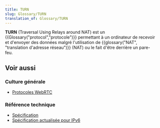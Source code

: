 ```yaml
---
title: TURN
slug: Glossary/TURN
translation_of: Glossary/TURN
---
```


**TURN** (Traversal Using Relays around NAT) est un {{Glossary("protocol","protocole")}} permettant à un ordinateur de recevoir et d'envoyer des données malgré l'utilisation de {{glossary("NAT", "translation d'adresse réseau")}} (NAT) ou le fait d'être derrière un pare-feu.

## Voir aussi

### Culture générale

- [Protocoles WebRTC](/fr/docs/Web/API/WebRTC_API/Architecture/Protocols)

### Référence technique

- [Spécification](http://www.ietf.org/rfc/rfc5766.txt)
- [Spécification actualisée pour IPv6](http://www.ietf.org/rfc/rfc6156.txt)

<!---->
